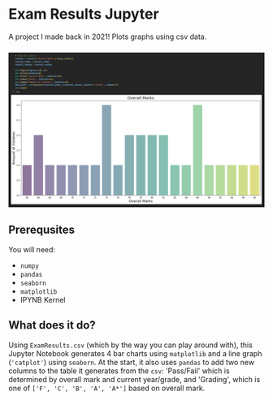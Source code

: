 # Exam Results Jupyter
A project I made back in 2021! Plots graphs using csv data.
###
<img src="https://github.com/hamdivazim/ExamResultsJupyter/raw/main/screenshot.png">

## Prerequsites
You will need:
* `numpy`
* `pandas`
* `seaborn`
* `matplotlib`
* IPYNB Kernel

## What does it do?
Using `ExamResults.csv` (which by the way you can play around with), this Jupyter Notebook generates 4 bar charts using `matplotlib` and a line graph (`'catplot'`) using `seaborn`. At the start, it also uses `pandas` to add two new columns to the table it generates from the `csv`: 'Pass/Fail' which is determined by overall mark and current year/grade, and 'Grading', which is one of `['F', 'C', 'B', 'A', 'A*']` based on overall mark.
